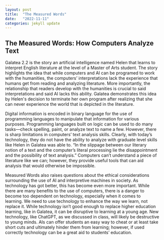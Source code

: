 ```yaml
---
layout: post
title:  "The Measured Words"
date:   "2022-11-11"
categories: jekyll update
---
```

## The Measured Words: How Computers Analyze Text

Galatea 2.2 is the story an artificial intelligence named Helen that learns to interpret English literature at the level of a Master of Arts student. The story highlights the idea that while computers and AI can be programed to work with the humanities, the computers’ interpretations lack the experience that humans get from reading and analyzing literature. More importantly, the relationship that readers develop with the humanities is crucial to said interpretations and said AI lacks this ability. Galatea demonstrates this idea by Helen's decision to terminate her own program after realizing that she can never experience the world that is depicted in the literature. 

Digital information is encoded in binary language for the use of programming languages to manipulate that information for various purposes. Programming languages built on logic can be used to do many tasks—check spelling, paint, or analyze text to name a few. However, there is sharp limitations in computers’ text analysis skills. Clearly, with today’s technology, they do not have the ability to analyze with graduate level skills like Helen in Galatea was able to. “In the slippage between our literary notion of a text and the computer’s literal processing lie the disappointment and the possibility of text analysis.” Computers can’t understand a piece of literature like we can; however, they provide useful tools that can aid analysis that would otherwise be impossible. 

Measured Words also raises questions about the ethical considerations surrounding the use of AI and interpretive machines in society. As technology has got better, this has become even more important. While there are many benefits to the use of computers, there is a danger to become too dependent on technology, especially when it comes to learning. We need to use technology to enhance the way we learn, not replace it. While technology isn’t good enough to replace higher education learning, like in Galatea, it can be disruptive to learning at a young age. New technology, like ChatGPT, as we discussed in class, will likely be destructive to young minds. AIs can offer students an easy way to cheat or at least take short cuts and ultimately hinder them from learning; however, if used correctly technology can be a great aid to students’ education.  
